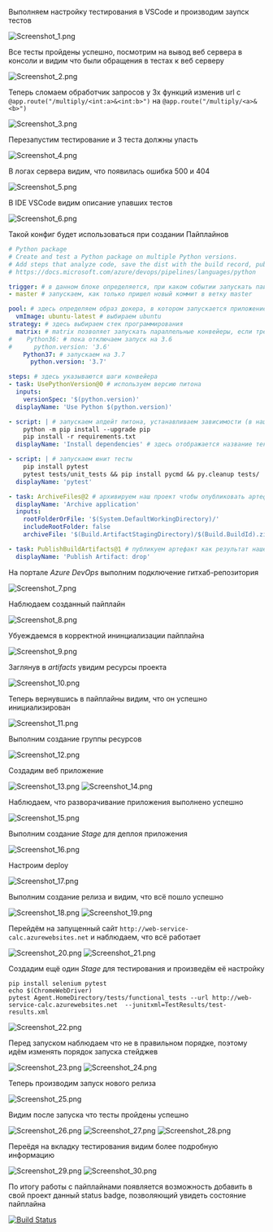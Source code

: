 Выполняем настройку тестирования в VSCode и производим заупск тестов 

![Screenshot_1.png](screenshots\Screenshot_1.png)

Все тесты пройдены успешно, посмотрим на вывод веб сервера в консоли и видим что были обращения в тестах к веб серверу

![Screenshot_2.png](screenshots\Screenshot_2.png)

Теперь сломаем обработчик запросов у 3х функций изменив url c ```@app.route("/multiply/<int:a>&<int:b>")``` на ```@app.route("/multiply/<a>&<b>")``` 

![Screenshot_3.png](screenshots\Screenshot_3.png)

Перезапустим тестирование и 3 теста должны упасть

![Screenshot_4.png](screenshots\Screenshot_4.png)

В логах сервера видим, что появилась ошибка 500 и 404

![Screenshot_5.png](screenshots\Screenshot_5.png)

В IDE VSCode видим описание упавших тестов

![Screenshot_6.png](screenshots\Screenshot_6.png)

Такой конфиг будет использоваться при создании Пайплайнов

```yaml
# Python package
# Create and test a Python package on multiple Python versions.
# Add steps that analyze code, save the dist with the build record, publish to a PyPI-compatible index, and more:
# https://docs.microsoft.com/azure/devops/pipelines/languages/python

trigger: # в данном блоке определяется, при каком событии запускать пайплайн
- master # запускаем, как только пришел новый коммит в ветку master

pool: # здесь определяем образ докера, в котором запускается приложение и версию интерпритатора
  vmImage: ubuntu-latest # выбираем ubuntu
strategy: # здесь выбираем стек программирования
  matrix: # matrix позволяет запускать параллельные конвейеры, если требуются разные версии
#    Python36: # пока отключаем запуск на 3.6
#      python.version: '3.6'
    Python37: # запускаем на 3.7
      python.version: '3.7'

steps: # здесь указываются шаги конвейера
- task: UsePythonVersion@0 # используем версию питона
  inputs:
    versionSpec: '$(python.version)'
  displayName: 'Use Python $(python.version)'

- script: | # запускаем апдейт питона, устанавливаем зависимости (в нашем случае flask)
    python -m pip install --upgrade pip
    pip install -r requirements.txt
  displayName: 'Install dependencies' # здесь отображается название текущей задачи

- script: | # запускаем юнит тесты
    pip install pytest
    pytest tests/unit_tests && pip install pycmd && py.cleanup tests/
  displayName: 'pytest'

- task: ArchiveFiles@2 # архивируем наш проект чтобы опубликовать артефакт. Артефакт это по сути то, что отдает клиенту (например архив с программой)
  displayName: 'Archive application'
  inputs:
    rootFolderOrFile: '$(System.DefaultWorkingDirectory)/'
    includeRootFolder: false
    archiveFile: '$(Build.ArtifactStagingDirectory)/$(Build.BuildId).zip'

- task: PublishBuildArtifacts@1 # публикуем артефакт как результат нашего пайплайна
  displayName: 'Publish Artifact: drop'
```
На портале *Azure DevOps* выполним подключение гитхаб-репозитория

![Screenshot_7.png](screenshots\Screenshot_7.png)

Наблюдаем созданный пайплайн

![Screenshot_8.png](screenshots\Screenshot_8.png)

Убуеждаемся в корректной ининциализации пайплайна

![Screenshot_9.png](screenshots\Screenshot_9.png)

Заглянув в *artifacts* увидим ресурсы проекта

![Screenshot_10.png](screenshots\Screenshot_10.png)

Теперь вернувшись в пайплайны видим, что он успешно инициализирован

![Screenshot_11.png](screenshots\Screenshot_11.png)

Выполним создание группы ресурсов

![Screenshot_12.png](screenshots\Screenshot_12.png)

Создадим веб приложение

![Screenshot_13.png](screenshots\Screenshot_13.png)
![Screenshot_14.png](screenshots\Screenshot_14.png)

Наблюдаем, что разворачивание приложения выполнено успешно

![Screenshot_15.png](screenshots\Screenshot_15.png)

Выполним создание *Stage* для деплоя приложения

![Screenshot_16.png](screenshots\Screenshot_16.png)

Настроим deploy

![Screenshot_17.png](screenshots\Screenshot_17.png)

Выполним создание релиза и видим, что всё пошло успешно

![Screenshot_18.png](screenshots\Screenshot_18.png)
![Screenshot_19.png](screenshots\Screenshot_19.png)

Перейдём на запущенный сайт ```http://web-service-calc.azurewebsites.net``` и наблюдаем, что всё работает

![Screenshot_20.png](screenshots\Screenshot_20.png)
![Screenshot_21.png](screenshots\Screenshot_21.png)

Создадим ещё один *Stage* для тестирования и произведём её настройку

```shell
pip install selenium pytest
echo $(ChromeWebDriver) 
pytest Agent.HomeDirectory/tests/functional_tests --url http://web-service-calc.azurewebsites.net  --junitxml=TestResults/test-results.xml

```

![Screenshot_22.png](screenshots\Screenshot_22.png)

Перед запуском наблюдаем что не в правильном порядке, поэтому идём изменять порядок запуска стейджев

![Screenshot_23.png](screenshots\Screenshot_23.png)
![Screenshot_24.png](screenshots\Screenshot_24.png)

Теперь производим запуск нового релиза

![Screenshot_25.png](screenshots\Screenshot_25.png)

Видим после запуска что тесты пройдены успешно

![Screenshot_26.png](screenshots\Screenshot_26.png)
![Screenshot_27.png](screenshots\Screenshot_27.png)
![Screenshot_28.png](screenshots\Screenshot_28.png)

Переёдя на вкладку тестирования видим более подробную информацию

![Screenshot_29.png](screenshots\Screenshot_29.png)
![Screenshot_30.png](screenshots\Screenshot_30.png)



По итогу работы с пайплайнами появляется возможность добавить в свой проект данный status badge, позволяющий увидеть состояние пайплайна


[![Build Status](https://dev.azure.com/alekseevap/ognev/_apis/build/status/DeuSsd.PipelinePractice?branchName=master)](https://dev.azure.com/alekseevap/ognev/_build/latest?definitionId=15&branchName=master)
